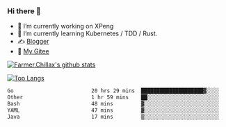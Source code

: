 ### Hi there 👋

- 🔭 I’m currently working on XPeng
- 🌱 I’m currently learning Kubernetes / TDD / Rust.
- ✍️ [Blogger](https://blog.farmer233.top)
- 🤔 [My Gitee](https://gitee.com/Farmer-chong)


[![Farmer.Chillax's github stats](https://github-readme-stats.vercel.app/api?username=FarmerChillax)](https://github.com/anuraghazra/github-readme-stats)

[![Top Langs](https://github-readme-stats.vercel.app/api/top-langs/?username=FarmerChillax&layout=compact&hide=html,css,javascript)](https://github.com/anuraghazra/github-readme-stats)


<a href="https://wakatime.com/@Farmer"> </a>
          <!--START_SECTION:waka-->

```txt
Go                         20 hrs 29 mins  ████████████████████▓░░░░   82.89 %
Other                      1 hr 59 mins    ██░░░░░░░░░░░░░░░░░░░░░░░   08.04 %
Bash                       48 mins         ▓░░░░░░░░░░░░░░░░░░░░░░░░   03.25 %
YAML                       47 mins         ▓░░░░░░░░░░░░░░░░░░░░░░░░   03.23 %
Java                       17 mins         ▒░░░░░░░░░░░░░░░░░░░░░░░░   01.18 %
```

<!--END_SECTION:waka-->



<!--
**Farmer-chong/Farmer-chong** is a ✨ _special_ ✨ repository because its `README.md` (this file) appears on your GitHub profile.

Here are some ideas to get you started:

- 🔭 I’m currently working on ...
- 🌱 I’m currently learning ...
- 👯 I’m looking to collaborate on ...
- 🤔 I’m looking for help with ...
- 💬 Ask me about ...
- 📫 How to reach me: ...
- 😄 Pronouns: ...
- ⚡ Fun fact: ...
-->
